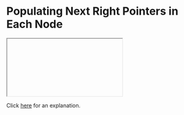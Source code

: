 # Populating Next Right Pointers in Each Node 

<iframe></iframe>

Click [here](Explanation.md) for an explanation.

